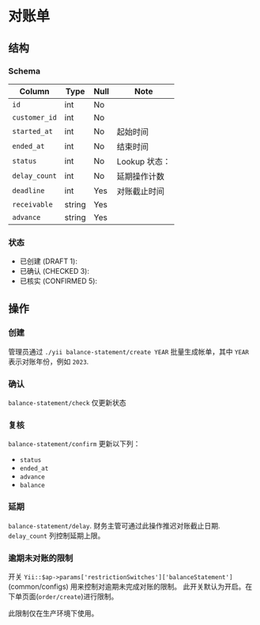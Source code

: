 # 对账单

结构
---------------------------------------------------------------------
### Schema
Column                              | Type      | Null | Note
------------------------------------|-----------|------|-------
`id`                                | int       | No   | 
`customer_id`                       | int       | No   | 
`started_at`                        | int       | No   | 起始时间 
`ended_at`                          | int       | No   | 结束时间
`status`                            | int       | No   | Lookup 状态：
`delay_count`                       | int       | No   | 延期操作计数
`deadline`                          | int       | Yes  | 对账截止时间
`receivable`                        | string    | Yes  | 
`advance`                           | string    | Yes  | 

### 状态
- 已创建 (DRAFT 1): 
- 已确认 (CHECKED 3):
- 已核实 (CONFIRMED 5):

操作
---------------------------------------------------------------------
### 创建
管理员通过 `./yii balance-statement/create YEAR` 批量生成帐单，其中 `YEAR`
表示对账年份，例如 `2023`.
### 确认
`balance-statement/check` 仅更新状态
### 复核
`balance-statement/confirm` 更新以下列：

- `status`
- `ended_at`
- `advance`
- `balance`

### 延期
`balance-statement/delay`. 财务主管可通过此操作推迟对账截止日期. `delay_count` 列控制延期上限。

### 逾期未对账的限制

开关 `Yii::$ap->params['restrictionSwitches']['balanceStatement']` (common/configs) 用来控制对逾期未完成对账的限制。
此开关默认为开启。在下单页面(`order/create`)进行限制。

此限制仅在生产环境下使用。
